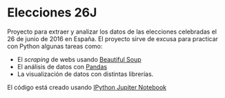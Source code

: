 # Elecciones 26J

Proyecto para extraer y analizar los datos de las elecciones celebradas el 26 de junio de 2016 en España. El proyecto sirve de excusa para practicar con Python algunas tareas como:

* El _scraping_ de webs usando [Beautiful Soup](https://www.crummy.com/software/BeautifulSoup/)
* El análisis de datos con [Pandas](http://pandas.pydata.org/)
* La visualización de datos con distintas librerías.

El código está creado usando [IPython Jupiter Notebook](http://jupyter.org/)